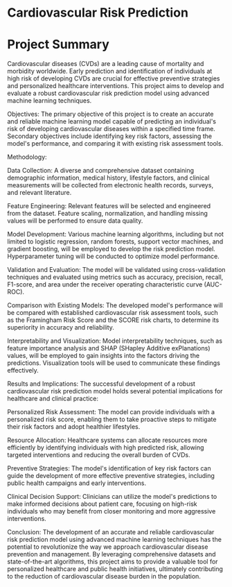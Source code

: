 # Cardiovascular Risk Prediction

# Project Summary

Cardiovascular diseases (CVDs) are a leading cause of mortality and morbidity worldwide. Early prediction and identification of individuals at high risk of developing CVDs are crucial for effective preventive strategies and personalized healthcare interventions. This project aims to develop and evaluate a robust cardiovascular risk prediction model using advanced machine learning techniques.

Objectives: The primary objective of this project is to create an accurate and reliable machine learning model capable of predicting an individual's risk of developing cardiovascular diseases within a specified time frame. Secondary objectives include identifying key risk factors, assessing the model's performance, and comparing it with existing risk assessment tools.

Methodology:

Data Collection: A diverse and comprehensive dataset containing demographic information, medical history, lifestyle factors, and clinical measurements will be collected from electronic health records, surveys, and relevant literature.

Feature Engineering: Relevant features will be selected and engineered from the dataset. Feature scaling, normalization, and handling missing values will be performed to ensure data quality.

Model Development: Various machine learning algorithms, including but not limited to logistic regression, random forests, support vector machines, and gradient boosting, will be employed to develop the risk prediction model. Hyperparameter tuning will be conducted to optimize model performance.

Validation and Evaluation: The model will be validated using cross-validation techniques and evaluated using metrics such as accuracy, precision, recall, F1-score, and area under the receiver operating characteristic curve (AUC-ROC).

Comparison with Existing Models: The developed model's performance will be compared with established cardiovascular risk assessment tools, such as the Framingham Risk Score and the SCORE risk charts, to determine its superiority in accuracy and reliability.

Interpretability and Visualization: Model interpretability techniques, such as feature importance analysis and SHAP (SHapley Additive exPlanations) values, will be employed to gain insights into the factors driving the predictions. Visualization tools will be used to communicate these findings effectively.

Results and Implications: The successful development of a robust cardiovascular risk prediction model holds several potential implications for healthcare and clinical practice:

Personalized Risk Assessment: The model can provide individuals with a personalized risk score, enabling them to take proactive steps to mitigate their risk factors and adopt healthier lifestyles.

Resource Allocation: Healthcare systems can allocate resources more efficiently by identifying individuals with high predicted risk, allowing targeted interventions and reducing the overall burden of CVDs.

Preventive Strategies: The model's identification of key risk factors can guide the development of more effective preventive strategies, including public health campaigns and early interventions.

Clinical Decision Support: Clinicians can utilize the model's predictions to make informed decisions about patient care, focusing on high-risk individuals who may benefit from closer monitoring and more aggressive interventions.

Conclusion: The development of an accurate and reliable cardiovascular risk prediction model using advanced machine learning techniques has the potential to revolutionize the way we approach cardiovascular disease prevention and management. By leveraging comprehensive datasets and state-of-the-art algorithms, this project aims to provide a valuable tool for personalized healthcare and public health initiatives, ultimately contributing to the reduction of cardiovascular disease burden in the population.
